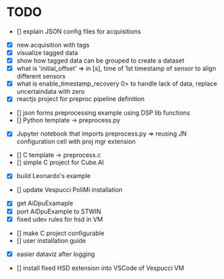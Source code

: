 # TODO

- [] explain JSON config files for acquisitions
- [x] new acquisition with tags
- [x] visualize tagged data
- [x] show how tagged data can be grouped to create a dataset
- [x] what is 'initial_offset' => in [s], time of 1st timestamp of sensor to align different sensors
- [x] what is enable_timestamp_recovery 0> to handle lack of data, replace uncertaindata with zero
- [x] reactjs project for preproc pipeline definition
- [] json forms preprocessing example using DSP lib functions
- [] Python template -> preprocess.py
- [x] Jupyter notebook that imports preprocess.py => reusing JN configuration cell with proj mgr extension
- [] C template -> preprocess.c
- [] simple C project for Cube.AI
- [x] build Leonardo's example
- [] update Vespucci PoliMi installation
- [x] get AiDpuExamaple
- [x] port AiDpuExample to STWIN
- [x] fixed udev rules for hsd in VM
- [] make C project configurable
- [] user installation guide
- [x] easier dataviz after logging
- [] install fixed HSD extension into VSCode of Vespucci VM